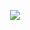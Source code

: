 <p><My Portfolio Website/p>
<p align="center">
  <img src = "https://user-images.githubusercontent.com/60698874/229605294-4482a0a8-d24a-487e-b32a-0d2e5238e39f.png">
</p>
